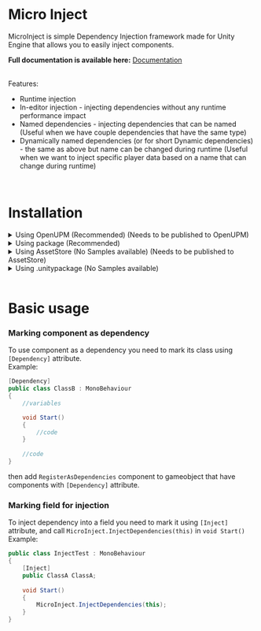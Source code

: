# Micro Inject

MicroInject is simple Dependency Injection framework made for Unity Engine that allows you to easily inject components.
<br>

<b>Full documentation is available here:</b> [Documentation](https://furrfield-studio.github.io/MicroInject-Docs/)

<br>
Features:
<br>

- Runtime injection
- In-editor injection - injecting dependencies without any runtime performance impact
- Named dependencies - injecting dependencies that can be named (Useful when we have couple dependencies that have the same type)
- Dynamically named dependencies (or for short Dynamic dependencies) - the same as above but name can be changed during runtime (Useful when we want to inject specific player data based on a name that can change during runtime)

<br>

# Installation

<details>
    <summary>Using OpenUPM (Recommended) (Needs to be published to OpenUPM)</summary>

<br>
Add the OpenUPM registry with the ``com.furrfield`` scope to your project
<br>

- Open ``Edit/Project Settings/Package Manager``
- Add a new Scoped Registry:
```
Name: OpenUPM
URL:  https://package.openupm.com/
Scope(s): com.furrfield
```
- Click save
<br>

Add this package:

- Open ``Window/Package Manager``
- Click ``+``
- Click ``Add package from git URL`` or ``Add package by name``
- Paste com.furrfield.micro-inject
- Click ``Add``
</details>

<details>
    <summary>Using package (Recommended)</summary>

- Open ``Window/Package Manager``
- Click ``+``
- Click ``Add package from git URL`` or ``Add package by name``
- Add ``https://github.com/FurrField-Studio/MicroInject.git`` in Package Manager

</details>

<details>
    <summary>Using AssetStore (No Samples available) (Needs to be published to AssetStore)</summary>
    
</details>

<details>
    <summary>Using .unitypackage (No Samples available)</summary>
<br>

- Go to ``https://github.com/FurrField-Studio/MicroInject/releases`` and download latest ``MicroInject.unitypackage``
- Import it to your project
    
</details>

<br>

# Basic usage

### Marking component as dependency
To use component as a dependency you need to mark its class using ``[Dependency]`` attribute.
<br>
Example:

```csharp
[Dependency]
public class ClassB : MonoBehaviour
{
    //variables

    void Start()
    {
        //code
    }
    
    //code
}
```

then add ``RegisterAsDependencies`` component to gameobject that have components with ``[Dependency]`` attribute.

### Marking field for injection
To inject dependency into a field you need to mark it using ``[Inject]`` attribute, and call ``MicroInject.InjectDependencies(this)`` in ``void Start()``
<br>
Example:

```csharp
public class InjectTest : MonoBehaviour
{
    [Inject]
    public ClassA ClassA;
    
    void Start()
    {
        MicroInject.InjectDependencies(this);
    }
}
```